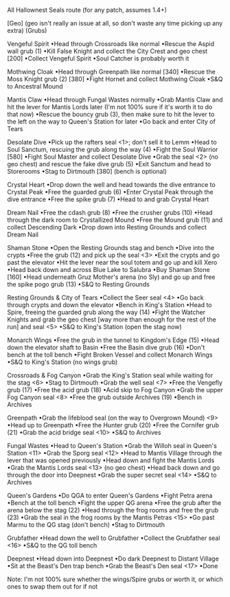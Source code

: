 All Hallownest Seals route (for any patch, assumes 1.4+)

[Geo] (geo isn't really an issue at all, so don't waste any time picking up any extra)
(Grubs)
<Seals>


Vengeful Spirit
•Head through Crossroads like normal
•Rescue the Aspid wall grub (1)
•Kill False Knight and collect the City Crest and geo chest [200]
•Collect Vengeful Spirit
•Soul Catcher is probably worth it

Mothwing Cloak
•Head through Greenpath like normal [340]
•Rescue the Moss Knight grub (2) [380]
•Fight Hornet and collect Mothwing Cloak
•S&Q to Ancestral Mound

Mantis Claw
•Head through Fungal Wastes normally
•Grab Mantis Claw and hit the lever for Mantis Lords later (I'm not 100% sure if it's worth it to do that now)
•Rescue the bouncy grub (3), then make sure to hit the lever to the left on the way to Queen's Station for later
•Go back and enter City of Tears

Desolate Dive
•Pick up the rafters seal <1>; don't sell it to Lemm
•Head to Soul Sanctum, rescuing the grub along the way (4)
•Fight the Soul Warrior [580]
•Fight Soul Master and collect Desolate Dive
•Grab the seal <2> (no geo chest) and rescue the fake dive grub (5)
•Exit Sanctum and head to Storerooms
•Stag to Dirtmouth [380] (bench is optional)

Crystal Heart
•Drop down the well and head towards the dive entrance to Crystal Peak
•Free the guarded grub (6)
•Enter Crystal Peak through the dive entrance
•Free the spike grub (7)
•Head to and grab Crystal Heart

Dream Nail
•Free the cdash grub (8)
•Free the crusher grubs (10)
•Head through the dark room to Crystallized Mound
•Free the Mound grub (11) and collect Descending Dark
•Drop down into Resting Grounds and collect Dream Nail

Shaman Stone
•Open the Resting Grounds stag and bench
•Dive into the crypts
•Free the grub (12) and pick up the seal <3>
•Exit the crypts and go past the elevator
•Hit the lever near the soul totem and go up and kill Xero
•Head back down and across Blue Lake to Salubra
•Buy Shaman Stone [160]
•Head underneath Gruz Mother's arena (no Sly) and go up and free the spike pogo grub (13)
•S&Q to Resting Grounds

Resting Grounds & City of Tears
•Collect the Seer seal <4>
•Go back through crypts and down the elevator
•Bench in King's Station
•Head to Spire, freeing the guarded grub along the way (14)
•Fight the Watcher Knights and grab the geo chest [way more than enough for the rest of the run] and seal <5>
•S&Q to King's Station (open the stag now)

Monarch Wings
•Free the grub in the tunnel to Kingdom's Edge (15)
•Head down the elevator shaft to Basin
•Free the Basin dive grub (16)
•Don't bench at the toll bench
•Fight Broken Vessel and collect Monarch Wings
•S&Q to King's Station (no wings grub)

Crossroads & Fog Canyon
•Grab the King's Station seal while waiting for the stag <6>
•Stag to Dirtmouth
•Grab the well seal <7>
•Free the Vengefly grub (17)
•Free the acid grub (18)
•Acid skip to Fog Canyon
•Grab the upper Fog Canyon seal <8>
•Free the grub outside Archives (19)
•Bench in Archives

Greenpath
•Grab the lifeblood seal (on the way to Overgrown Mound) <9>
•Head up to Greenpath
•Free the Hunter grub (20)
•Free the Cornifer grub (21)
•Grab the acid bridge seal <10>
•S&Q to Archives

Fungal Wastes
•Head to Queen's Station
•Grab the Willoh seal in Queen's Station <11>
•Grab the Sporg seal <12>
•Head to Mantis Village through the lever that was opened previously
•Head down and fight the Mantis Lords
•Grab the Mantis Lords seal <13> (no geo chest)
•Head back down and go through the door into Deepnest
•Grab the super secret seal <14>
•S&Q to Archives

Queen's Gardens
•Do QGA to enter Queen's Gardens
•Fight Petra arena
•Bench at the toll bench
•Fight the upper QG arena
•Free the grub after the arena below the stag (22)
•Head through the frog rooms and free the grub (23)
•Grab the seal in the frog rooms by the Mantis Petras <15>
•Go past Marmu to the QG stag (don't bench)
•Stag to Dirtmouth

Grubfather
•Head down the well to Grubfather
•Collect the Grubfather seal <16>
•S&Q to the QG toll bench

Deepnest
•Head down into Deepnest
•Do dark Deepnest to Distant Village
•Sit at the Beast's Den trap bench
•Grab the Beast's Den seal <17>
•Done

Note: I'm not 100% sure whether the wings/Spire grubs or worth it, or which ones to swap them out for if not